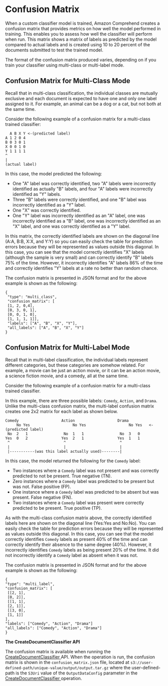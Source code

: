 # Confusion Matrix<a name="conf-matrix"></a>

When a custom classifier model is trained, Amazon Comprehend creates a confusion matrix that provides metrics on how well the model performed in training\. This enables you to assess how well the classifier will perform when run\. This matrix shows a matrix of labels as predicted by the model compared to actual labels and is created using 10 to 20 percent of the documents submitted to test the trained model\.

The format of the confusion matrix produced varies, depending on if you train your classifier using multi\-class or multi\-label mode\.

## Confusion Matrix for Multi\-Class Mode<a name="m-c-matrix"></a>

Recall that in multi\-class classification, the individual classes are mutually exclusive and each document is expected to have one and only one label assigned to it\. For example, an animal can be a dog or a cat, but not both at the same time\.

Consider the following example of a confusion matrix for a multi\-class trained classifier:

```
  A B X Y <-(predicted label)
A 1 2 0 4
B 0 3 0 1
X 0 0 1 0
Y 1 1 1 1
^
|
(actual label)
```

In this case, the model predicted the following:
+ One "A" label was correctly identified, two "A" labels were incorrectly identified as actually "B" labels, and four "A" labels were incorrectly identified as "Y" labels\.
+ Three "B" labels were correctly identified, and one "B" label was incorrectly identified as a "Y" label\.
+ One "X" was correctly identified\.
+ One "Y" label was incorrectly identified as an "A" label, one was incorrectly identified as a "B" label, one was incorrectly identified as an "X" label, and one was correctly identified as a "Y" label\.

In this matrix, the correctly identified labels are shown on the diagonal line \(A:A, B:B, X:X, and Y:Y\) so you can easily check the table for prediction errors because they will be represented as values outside this diagonal\. In this case, you can see that the model correctly identifies "X" labels \(although the sample is very small\) and can correctly identify "B" labels 75% of the time\. However, it incorrectly identifies "A" labels 86% of the time and correctly identifies "Y" labels at a rate no better than random chance\.

The confusion matrix is presented in JSON format and for the above example is shown as the following:

```
{
 "type": "multi_class",
 "confusion_matrix": [
 [1, 2, 0,4],
 [0, 3, 0, 1],
 [0, 0, 1, 0],
 [1, 1, 1, 1]],
 "labels": ["A", "B", "X", "Y"],
 "all_labels": ["A", "B", "X", "Y"]
}
```

## Confusion Matrix for Multi\-Label Mode<a name="m-l-matrix"></a>

Recall that in multi\-label classification, the individual labels represent different categories, but these categories are somehow related\. For example, a movie can be just an action movie, or it can be an action movie, a science fiction movie, and a comedy, all at the same time\.

Consider the following example of a confusion matrix for a multi\-class trained classifier\.

In this example, there are three possible labels: `Comedy`, `Action`, and `Drama`\. Unlike the multi\-class confusion matrix, the multi\-label confusion matrix creates one 2x2 matrix for each label as shown below\.

```
Comedy                   Action                   Drama 
     No Yes                   No Yes                   No Yes   <-(predicted label)                                      
 No  2   1                No  1   1                No  3   0                                                         
Yes  0   2               Yes  2   1               Yes  1   1   
 ^                        ^                        ^
 |                        |                        |
 |-----------(was this label actually used)--------|
```

In this case, the model returned the following for the `Comedy` label:
+ Two instances where a `Comedy` label was not present and was correctly predicted to not be present\. True negative \(TN\)\.
+ Zero instances where a `Comedy` label was predicted to be present but was not\. False positive \(FP\)\.
+ One instance where a `Comedy` label was predicted to be absent but was present\. False negative \(FN\)\.
+ Two instances where a `Comedy` label was present were correctly predicted to be present\. True positive \(TP\)\. 

As with the multi\-class confusion matrix above, the correctly identified labels here are shown on the diagonal line \(Yes:Yes and No:No\)\. You can easily check the table for prediction errors because they will be represented as values outside this diagonal\. In this case, you can see that the model correctly identifies `Comedy` labels as present 40% of the time and can correctly identify their absence to the same degree \(40%\)\. However, it incorrectly identifies `Comedy` labels as being present 20% of the time\. It did not incorrectly identify a `Comedy` label as absent when it was not\.

The confusion matrix is presented in JSON format and for the above example is shown as the following:

```
{
"type": "multi_label",
"confusion_matrix": [
 [[2, 1],        
 [0, 2]],
 [[1, 1],        
 [2, 1]],      
 [[3, 0],        
 [1, 1]]
], 
"labels": ["Comedy", "Action", "Drama"]
"all_labels": ["Comedy", "Action", "Drama"]
}
```



**The CreateDocumentClassifier API**

The confusion matrix is available when running the [ CreateDocumentClassifier ](API_CreateDocumentClassifier.md) API\. When the operation is run, the confusion matrix is shown in the `confusion_matrix.json` file, located at `s3://user-defined-path/unique-value/output/output.tar.gz` where the user\-defined\-path is the `S3Uri` value of the `OutputDataConfig` parameter in the [ CreateDocumentClassifier ](API_CreateDocumentClassifier.md) operation\. 